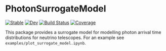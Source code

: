 # PhotonSurrogateModel

[![Stable](https://img.shields.io/badge/docs-stable-blue.svg)](https://chrhck.github.io/PhotonSurrogateModel.jl/stable/)
[![Dev](https://img.shields.io/badge/docs-dev-blue.svg)](https://chrhck.github.io/PhotonSurrogateModel.jl/dev/)
[![Build Status](https://github.com/chrhck/PhotonSurrogateModel.jl/actions/workflows/CI.yml/badge.svg?branch=main)](https://github.com/chrhck/PhotonSurrogateModel.jl/actions/workflows/CI.yml?query=branch%3Amain)
[![Coverage](https://codecov.io/gh/chrhck/PhotonSurrogateModel.jl/branch/main/graph/badge.svg)](https://codecov.io/gh/chrhck/PhotonSurrogateModel.jl)

This package provides a surrogate model for modelling photon arrival time distributions for neutrino telescopes.
For an example see `examples/plot_surrogate_model.ipynb`.
